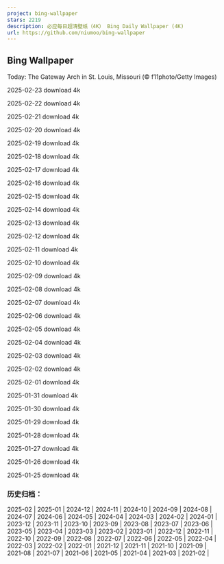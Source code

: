 ```yaml
---
project: bing-wallpaper
stars: 2219
description: 必应每日超清壁纸（4K） Bing Daily Wallpaper (4K)
url: https://github.com/niumoo/bing-wallpaper
---
```


Bing Wallpaper
--------------

Today: The Gateway Arch in St. Louis, Missouri (© f11photo/Getty Images)

2025-02-23 download 4k

2025-02-22 download 4k

2025-02-21 download 4k

2025-02-20 download 4k

2025-02-19 download 4k

2025-02-18 download 4k

2025-02-17 download 4k

2025-02-16 download 4k

2025-02-15 download 4k

2025-02-14 download 4k

2025-02-13 download 4k

2025-02-12 download 4k

2025-02-11 download 4k

2025-02-10 download 4k

2025-02-09 download 4k

2025-02-08 download 4k

2025-02-07 download 4k

2025-02-06 download 4k

2025-02-05 download 4k

2025-02-04 download 4k

2025-02-03 download 4k

2025-02-02 download 4k

2025-02-01 download 4k

2025-01-31 download 4k

2025-01-30 download 4k

2025-01-29 download 4k

2025-01-28 download 4k

2025-01-27 download 4k

2025-01-26 download 4k

2025-01-25 download 4k

### 历史归档：

2025-02 | 2025-01 | 2024-12 | 2024-11 | 2024-10 | 2024-09 | 2024-08 | 2024-07 | 2024-06 | 2024-05 | 2024-04 | 2024-03 | 2024-02 | 2024-01 | 2023-12 | 2023-11 | 2023-10 | 2023-09 | 2023-08 | 2023-07 | 2023-06 | 2023-05 | 2023-04 | 2023-03 | 2023-02 | 2023-01 | 2022-12 | 2022-11 | 2022-10 | 2022-09 | 2022-08 | 2022-07 | 2022-06 | 2022-05 | 2022-04 | 2022-03 | 2022-02 | 2022-01 | 2021-12 | 2021-11 | 2021-10 | 2021-09 | 2021-08 | 2021-07 | 2021-06 | 2021-05 | 2021-04 | 2021-03 | 2021-02 |
